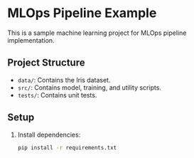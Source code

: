 # MLOps Pipeline Example

This is a sample machine learning project for MLOps pipeline implementation.

## Project Structure
- `data/`: Contains the Iris dataset.
- `src/`: Contains model, training, and utility scripts.
- `tests/`: Contains unit tests.

## Setup
1. Install dependencies:
   ```bash
   pip install -r requirements.txt
